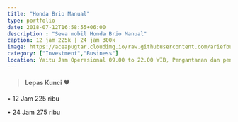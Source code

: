 ```yaml
---
title: "Honda Brio Manual"
type: portfolio
date: 2018-07-12T16:58:55+06:00
description : "Sewa mobil Honda Brio Manual"
caption: 12 jam 225k | 24 jam 300k
image: https://aceapugtar.cloudimg.io/raw.githubusercontent.com/ariefbuddies/bening-out/master/uploads/brio.jpg?w=400&radius=25&force_format=png&
category: ["Investment","Business"]
location: Yaitu Jam Operasional 09.00 to 22.00 WIB, Pengantaran dan pengambilan mobil/motor mulai jam 09.00-21.00 WIB. Diluar jam diatas bisa langsung datang ke garasi kami, 3 Tanda pengenal/ID (KTP,NPWP,SIM,PASPORT,ID KERJA,BPJS), No Telp HP customer yang bisa dihubungi, Semua booking mobil lepas kunci dan motor adalah untuk pemakaian kendaraan di dalam area DIY, Semua pemesanan tanpa DP adalah bersifat tidak mengikat, Overtime 10% per jam dari Tarif Sewa, Saat hari High Season harga berbeda dengan harga hari normal
---
```

>#### Lepas Kunci &#10084;
• 12 Jam 225 ribu

• 24 Jam 275 ribu
